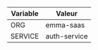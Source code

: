 | Variable | Valeur      |
|----------|-------------|
| ORG      | emma-saas   |
| SERVICE  | auth-service|